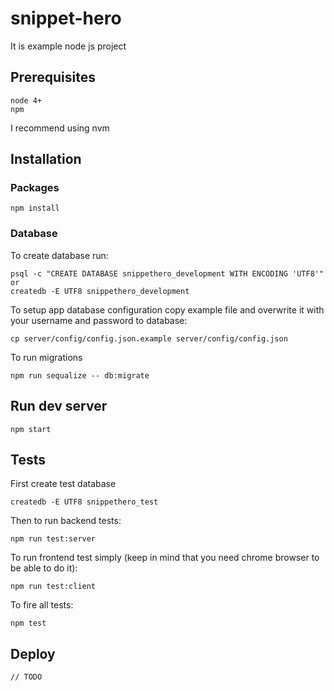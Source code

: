 # snippet-hero
It is example node js project

## Prerequisites
```
node 4+
npm
```
I recommend using nvm

## Installation
### Packages
```
npm install
```
### Database
To create database run:
```
psql -c "CREATE DATABASE snippethero_development WITH ENCODING 'UTF8'"
or
createdb -E UTF8 snippethero_development
```
To setup app database configuration copy example file and overwrite it with your username and password to database:
```
cp server/config/config.json.example server/config/config.json
```
To run migrations
```
npm run sequalize -- db:migrate
```

## Run dev server
```
npm start
```

## Tests
First create test database
```
createdb -E UTF8 snippethero_test
```
Then to run backend tests:
```
npm run test:server
```

To run frontend test simply (keep in mind that you need chrome browser to be able to do it):
```
npm run test:client
```

To fire all tests:
```
npm test
```

## Deploy
```
// TODO
```
